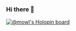 ### Hi there 👋
[![@mowl's Holopin board](https://holopin.io/api/user/board?user=mowl)](https://holopin.io/@mowl)
<!--
**Miciaha/Miciaha** is a ✨ _special_ ✨ repository because its `README.md` (this file) appears on your GitHub profile.

Here are some ideas to get you started:

- 🔭 I’m currently working on ...
- 🌱 I’m currently learning ...
- 👯 I’m looking to collaborate on ...
- 🤔 I’m looking for help with ...
- 💬 Ask me about ...
- 📫 How to reach me: ...
- 😄 Pronouns: ...
- ⚡ Fun fact: ...
-->
